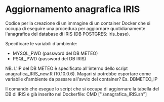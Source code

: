 # Aggiornamento anagrafica IRIS
Codice per la creazione di un immagine di un container Docker che si occupa di eseguire una procedura per aggiornare quotidianamente l'anagrafica del database di IRIS (DB POSTGRES: iris_base).

Specificare le variabili d'ambiente:
- MYSQL_PWD  (password del DB METEO)
- PSQL_PWD   (password del DB IRIS)


NB. L'IP del DB METEO è specificato all'interno dello script anagrafica_IRIS_new.R (10.10.0.6). Magari si potrebbe esportare come variabile d'ambiente da passare all'avvio del container? Es. DBMETEO_IP

Il comando che esegue lo script che si occupa di aggiornare la tabella del DB di IRIS è già inserito nel Dockerfile:
CMD ["./anagrafica_IRIS.sh"]
